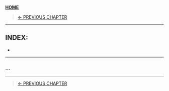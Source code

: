 [__HOME__](../../README.md)

> [<- PREVIOUS CHAPTER](./8-stack.md)
---


## INDEX:
- 

---

### ...


---
> [<- PREVIOUS CHAPTER](./8-stack.md)